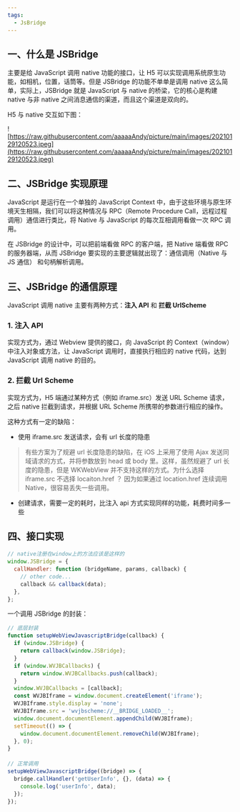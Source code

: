 ```yaml
---
tags:
  - JsBridge
---
```


## 一、什么是 JSBridge

主要是给 JavaScript 调用 native 功能的接口，让 H5 可以实现调用系统原生功能，如相机，位置，话筒等。但是 JSBridge 的功能不单单是调用 native 这么简单，实际上，JSBridge 就是 JavaScript 与 native 的桥梁，它的核心是构建 native 与非 native 之间消息通信的渠道，而且这个渠道是双向的。

H5 与 native 交互如下图：

![https://raw.githubusercontent.com/aaaaaAndy/picture/main/images/20210129120523.jpeg](https://raw.githubusercontent.com/aaaaaAndy/picture/main/images/20210129120523.jpeg)

## 二、JSBridge 实现原理

JavaScript 是运行在一个单独的 JavaScript Context 中，由于这些环境与原生环境天生相隔，我们可以将这种情况与 RPC（Remote Procedure Call，远程过程调用）通信进行类比，将 Native 与 JavaScript 的每次互相调用看做一次 RPC 调用。

在 JSBridge 的设计中，可以把前端看做 RPC 的客户端，把 Native 端看做 RPC 的服务器端，从而 JSBridge 要实现的主要逻辑就出现了：通信调用（Native 与 JS 通信） 和句柄解析调用。

## 三、JSBridge 的通信原理

JavaScript 调用 native 主要有两种方式：**注入 API** 和 **拦截 UrlScheme**

### 1. 注入 API

实现方式为，通过 Webview 提供的接口，向 JavaScript 的 Context（window）中注入对象或方法，让 JavaScript 调用时，直接执行相应的 native 代码，达到 JavaScript 调用 native 的目的。

### 2. 拦截 Url Scheme

实现方式为，H5 端通过某种方式（例如 iframe.src）发送 URL Scheme 请求，之后 native 拦截到请求，并根据 URL Scheme 所携带的参数进行相应的操作。

这种方式有一定的缺陷：

- 使用 iframe.src 发送请求，会有 url 长度的隐患

> 有些方案为了规避 url 长度隐患的缺陷，在 iOS 上采用了使用 Ajax 发送同域请求的方式，并将参数放到 head 或 body 里。这样，虽然规避了 url 长度的隐患，但是 WKWebView 并不支持这样的方式。为什么选择 iframe.src 不选择 locaiton.href ？ 因为如果通过 location.href 连续调用 Native，很容易丢失一些调用。

- 创建请求，需要一定的耗时，比注入 api 方式实现同样的功能，耗费时间多一些

## 四、接口实现

```javascript
// native注册在window上的方法应该是这样的
window.JSBridge = {
  callHandler: function (bridgeName, params, callback) {
    // other code...
    callback && callback(data);
  },
};
```

一个调用 JSBridge 的封装：

```javascript
// 底层封装
function setupWebViewJavascriptBridge(callback) {
  if (window.JSBridge) {
    return callback(window.JSBridge);
  }
  if (window.WVJBCallbacks) {
    return window.WVJBCallbacks.push(callback);
  }
  window.WVJBCallbacks = [callback];
  const WVJBIframe = window.document.createElement('iframe');
  WVJBIframe.style.display = 'none';
  WVJBIframe.src = 'wvjbscheme://__BRIDGE_LOADED__';
  window.document.documentElement.appendChild(WVJBIframe);
  setTimeout(() => {
    window.document.documentElement.removeChild(WVJBIframe);
  }, 0);
}

// 正常调用
setupWebViewJavascriptBridge((bridge) => {
  bridge.callHandler('getUserInfo', {}, (data) => {
    console.log('userInfo', data);
  });
});
```

<!-- more -->
